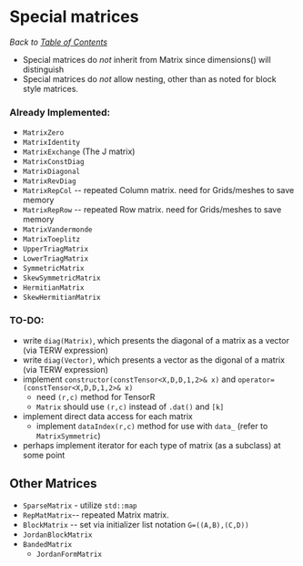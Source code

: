 # Special matrices

_Back to [Table of Contents](README.md)_

* Special matrices do *not* inherit from Matrix since dimensions() will distinguish
* Special matrices do *not* allow nesting, other than as noted for block style matrices.


### Already Implemented:
* `MatrixZero`
* `MatrixIdentity`
* `MatrixExchange` (The J matrix)
* `MatrixConstDiag`
* `MatrixDiagonal`
* `MatrixRevDiag`  
* `MatrixRepCol` -- repeated Column matrix. need for Grids/meshes to save memory
* `MatrixRepRow` -- repeated Row matrix. need for Grids/meshes to save memory
* `MatrixVandermonde`
* `MatrixToeplitz`
* `UpperTriagMatrix`
* `LowerTriagMatrix`
* `SymmetricMatrix`
* `SkewSymmetricMatrix`
* `HermitianMatrix`
* `SkewHermitianMatrix`

### TO-DO:
 
* write `diag(Matrix)`, which presents the diagonal of a matrix as a vector (via TERW expression)
* write `diag(Vector)`, which presents a vector as the digonal of a matrix (via TERW expression)
* implement `constructor(constTensor<X,D,D,1,2>& x)` and `operator=(constTensor<X,D,D,1,2>& x)`
   * need `(r,c)` method for TensorR
   * `Matrix` should use `(r,c)` instead of `.dat()` and `[k]`
* implement direct data access for each matrix
  * implement `dataIndex(r,c)` method for use with `data_`  (refer to `MatrixSymmetric`)
* perhaps implement iterator for each type of matrix (as a subclass) at some point

## Other Matrices
* `SparseMatrix` - utilize `std::map`
* `RepMatMatrix`-- repeated Matrix matrix.
* `BlockMatrix` -- set via initializer list notation `G=((A,B),(C,D))`
* `JordanBlockMatrix`
* `BandedMatrix`
   * `JordanFormMatrix`



